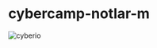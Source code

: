 # cybercamp-notlar-m

![cyberio](https://user-images.githubusercontent.com/37263350/56239469-be458280-6099-11e9-8413-fadcf02e4094.jpg)
